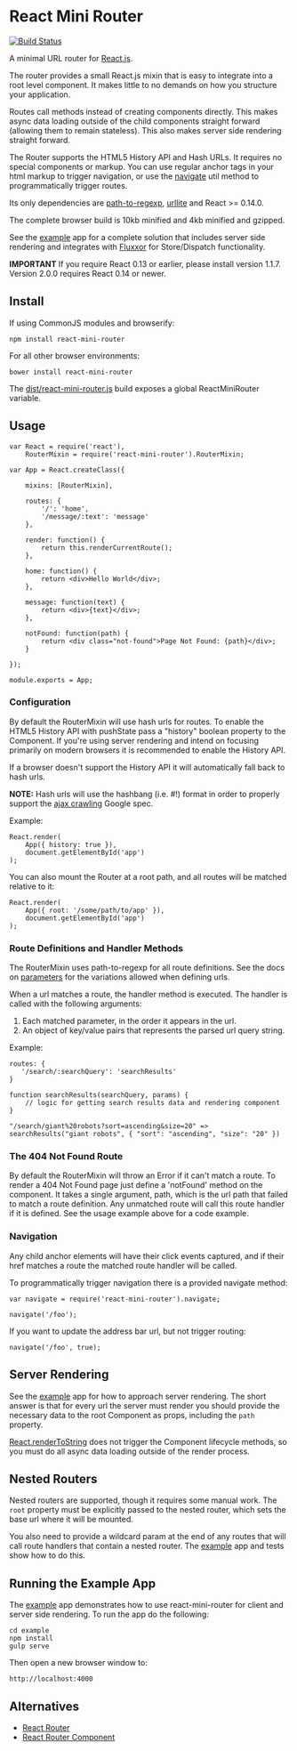 # React Mini Router

[![Build Status](https://travis-ci.org/larrymyers/react-mini-router.svg?branch=master)](https://travis-ci.org/larrymyers/react-mini-router)

A minimal URL router for [React.js](http://facebook.github.io/react/).

The router provides a small React.js mixin that is easy to integrate into a root level component.
It makes little to no demands on how you structure your application.

Routes call methods instead of creating components directly.  This makes async data loading outside of
the child components straight forward (allowing them to remain stateless). This also makes server
side rendering straight forward.

The Router supports the  HTML5 History API and Hash URLs. It requires no special components or markup.
You can use regular anchor tags in your html markup to trigger navigation, or use the [navigate](./lib/navigate.js)
util method to programmatically trigger routes. 

Its only dependencies are [path-to-regexp](https://github.com/component/path-to-regexp),
[urllite](https://github.com/hzdg/urllite.js) and React >= 0.14.0.

The complete browser build is 10kb minified and 4kb minified and gzipped.

See the [example](./example) app for a complete solution that includes server side rendering
and integrates with [Fluxxor](https://github.com/BinaryMuse/fluxxor) for Store/Dispatch functionality.

**IMPORTANT** If you require React 0.13 or earlier, please install version 1.1.7. Version 2.0.0 
requires React 0.14 or newer.

## Install

If using CommonJS modules and browserify:

    npm install react-mini-router

For all other browser environments:

    bower install react-mini-router

The [dist/react-mini-router.js](./dist/react-mini-router.js) build exposes a global ReactMiniRouter variable.

## Usage

    var React = require('react'),
        RouterMixin = require('react-mini-router').RouterMixin;

    var App = React.createClass({

        mixins: [RouterMixin],

        routes: {
            '/': 'home',
            '/message/:text': 'message'
        },

        render: function() {
            return this.renderCurrentRoute();
        },

        home: function() {
            return <div>Hello World</div>;
        },

        message: function(text) {
            return <div>{text}</div>;
        },

        notFound: function(path) {
            return <div class="not-found">Page Not Found: {path}</div>;
        }

    });

    module.exports = App;

### Configuration

By default the RouterMixin will use hash urls for routes. To enable the HTML5 History API
with pushState pass a "history" boolean property to the Component. If you're using server rendering
and intend on focusing primarily on modern browsers it is recommended to enable the History API.

If a browser doesn't support the History API it will automatically fall back to hash urls.

**NOTE:**  Hash urls will use the hashbang (i.e. #!) format in order to properly support
the [ajax crawling](https://developers.google.com/webmasters/ajax-crawling/) Google spec.

Example:

    React.render(
        App({ history: true }),
        document.getElementById('app')
    );

You can also mount the Router at a root path, and all routes will be matched relative to it:

    React.render(
        App({ root: '/some/path/to/app' }),
        document.getElementById('app')
    );

### Route Definitions and Handler Methods

The RouterMixin uses path-to-regexp for all route definitions. See the docs on [parameters](https://github.com/component/path-to-regexp#parameters)
for the variations allowed when defining urls.

When a url matches a route, the handler method is executed. The handler is called with the following arguments:

1. Each matched parameter, in the order it appears in the url.
2. An object of key/value pairs that represents the parsed url query string.

Example:

    routes: {
       '/search/:searchQuery': 'searchResults'
    }

    function searchResults(searchQuery, params) {
        // logic for getting search results data and rendering component
    }

    "/search/giant%20robots?sort=ascending&size=20" => searchResults("giant robots", { "sort": "ascending", "size": "20" })

### The 404 Not Found Route

By default the RouterMixin will throw an Error if it can't match a route. To render a 404 Not Found
page just define a 'notFound' method on the component. It takes a single argument, path, which is
the url path that failed to match a route definition. Any unmatched route will call this route handler
if it is defined. See the usage example above for a code example.

### Navigation

Any child anchor elements will have their click events captured, and if their href matches a route
the matched route handler will be called.

To programmatically trigger navigation there is a provided navigate method:

    var navigate = require('react-mini-router').navigate;

    navigate('/foo');

If you want to update the address bar url, but not trigger routing:

    navigate('/foo', true);

## Server Rendering

See the [example](./example) app for how to approach server rendering. The short answer
is that for every url the server must render you should provide the necessary data
to the root Component as props, including the `path` property.

[React.renderToString](http://facebook.github.io/react/docs/top-level-api.html#react.rendertostring)
does not trigger the Component lifecycle methods, so you must do all async data loading outside
of the render process.

## Nested Routers

Nested routers are supported, though it requires some manual work. The `root` property must
be explicitly passed to the nested router, which sets the base url where it will be mounted.

You also need to provide a wildcard param at the end of any routes that will call route handlers
that contain a nested router. The [example](./example) app and tests show how to do this.

## Running the Example App

The [example](./example) app demonstrates how to use react-mini-router for client and server
side rendering. To run the app do the following:

    cd example
    npm install
    gulp serve
    
Then open a new browser window to:

    http://localhost:4000

## Alternatives

* [React Router](https://github.com/rackt/react-router)
* [React Router Component](https://github.com/andreypopp/react-router-component)
